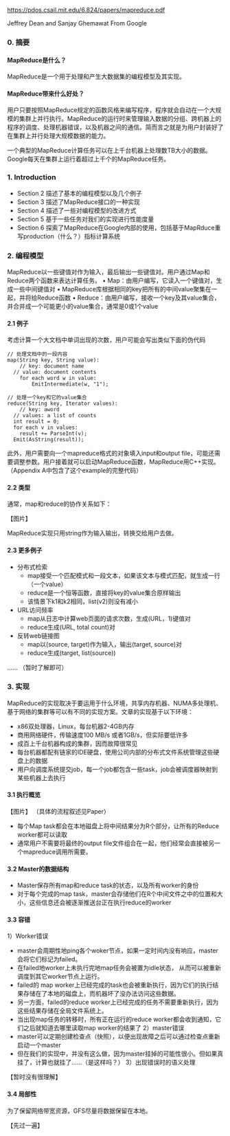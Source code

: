 https://pdos.csail.mit.edu/6.824/papers/mapreduce.pdf

Jeffrey Dean and Sanjay Ghemawat From Google

### 0. 摘要
#### MapReduce是什么？
MapReduce是一个用于处理和产生大数据集的编程模型及其实现。
#### MapReduce带来什么好处？
用户只要按照MapReduce规定的函数风格来编写程序，程序就会自动在一个大规模的集群上并行执行。MapReduce的运行时来管理输入数据的分组、跨机器上的程序的调度、处理机器错误，以及机器之间的通信。简而言之就是为用户封装好了在集群上并行处理大规模数据的能力。

一个典型的MapReduce计算任务可以在上千台机器上处理数TB大小的数据。Google每天在集群上运行着超过上千个的MapReduce任务。

### 1. Introduction
- Section 2 描述了基本的编程模型以及几个例子
- Section 3 描述了MapReduce接口的一种实现
- Section 4 描述了一些对编程模型的改进方式
- Section 5 基于一些任务对我们的实现进行性能度量
- Section 6 探索了MapReduce在Google内部的使用，包括基于MapRduce重写production（什么？）指标计算系统

### 2. 编程模型
MapReduce以一些键值对作为输入，最后输出一些键值对。用户通过Map和Reduce两个函数来表达计算任务。
• Map：由用户编写，它读入一个键值对，生成一些中间键值对
• MapReduce库根据相同的key把所有的中间value聚集在一起，并将给Reduce函数
• Reduce：由用户编写，接收一个key及其value集合，并合并成一个可能更小的value集合，通常是0或1个value
#### 2.1 例子
考虑计算一个大文档中单词出现的次数，用户可能会写出类似下面的伪代码
```
// 处理文档中的一段内容
map(String key, String value):
    // key: document name
  // value: document contents
    for each word w in value:
        EmitIntermediate(w, "1");
        
// 处理一个key和它的value集合
reduce(String key, Iterator values):
    // key: aword
  // values: a list of counts
  int result = 0;
  for each v in values:
    result += ParseInt(v);
  Emit(AsString(result));                 
```
此外，用户需要向一个mapreduce格式的对象填入input和output file，可能还需要调整参数。用户接着就可以启动MapReduce函数，MapReduce用C++实现。（Appendix A中包含了这个example的完整代码）
#### 2.2 类型
通常，map和reduce的协作关系如下：

【图片】

MapReduce实现只用string作为输入输出，转换交给用户去做。

#### 2.3 更多例子
- 分布式检索
  - map接受一个匹配模式和一段文本，如果该文本与模式匹配，就生成一行（一个value）
  - reduce是一个恒等函数，直接将key的value集合原样输出
  - 该情景下k1和k2相同，list(v2)则没有减小
- URL访问频率
  - map从日志中计算web页面的请求次数，生成(URL，1)键值对
  - reduce生成(URL, total count)对
- 反转web链接图
  - map以(source, target)作为输入，输出(target, source)对
  - reduce生成(target, list(source))

…… （暂时了解即可）

### 3. 实现
MapReduce的实现取决于要运用于什么环境，共享内存机器、NUMA多处理机、基于网络的集群等可以有不同的实现方案。文章的实现基于以下环境：
- x86双处理器，Linux，每台机器2-4GB内存
- 商用网络硬件，传输速度100 MB/s 或者1GB/s，但实际要低许多
- 成百上千台机器构成的集群，因而故障很常见
- 每台机器都配有链家的IDE硬盘，使用公司内部的分布式文件系统管理这些硬盘上的数据
- 用户向调度系统提交job，每一个job都包含一些task，job会被调度器映射到某些机器上去执行

#### 3.1 执行概览
【图片】
（具体的流程叙述见Paper）
- 每个Map task都会在本地磁盘上将中间结果分为R个部分，让所有的Reduce worker都可以读取
- 通常用户不需要将最终的output file文件组合在一起，他们经常会直接被另一个mapreduce调用所需要。
  
#### 3.2 Master的数据结构
- Master保存所有map和reduce task的状态，以及所有worker的身份
- 对于每个完成的map task，master会存储他们在R个中间文件之中的位置和大小，这些信息还会被逐渐推送台正在执行reduce的worker
#### 3.3 容错
1）Worker错误
- master会周期性地ping各个woker节点，如果一定时间内没有响应，master会将它们标记为failed。
- 在failed地worker上未执行完地map任务会被置为idle状态， 从而可以被重新调度到其它worker节点上运行。
- failed的 map worker上已经完成的task也会被重新执行，因为它们的执行结果存储在了本地的磁盘上，而机器坏了没办法访问这些数据。
- 另一方面，failed的reduce worker上已经完成的任务不需要重新执行，因为这些结果存储在全局文件系统上。
- 当出现map任务的转移时，所有正在运行的reduce worker都会收到通知，它们之后就知道去哪里读取map worker的结果了
2）master错误
- master可以定期创建检查点（快照），以便出现故障之后可以通过检查点重新启动一个master
- 但在我们的实现中，并没有这么做，因为master挂掉的可能性很小。但如果真挂了，计算也就挂了……（是这样吗？）
3）出现错误时的语义处理

【暂时没有很理解】
#### 3.4 局部性
为了保留网络带宽资源，GFS尽量将数据保留在本地。

【先过一遍】
